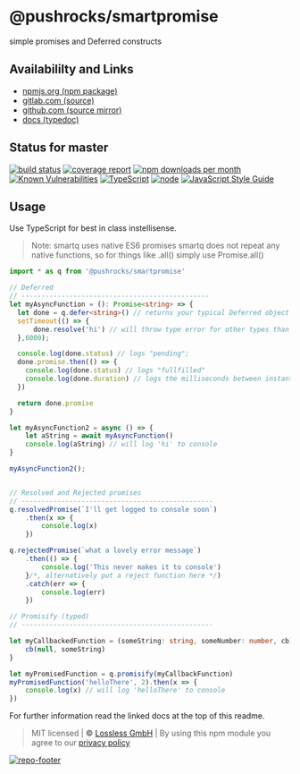 # @pushrocks/smartpromise

simple promises and Deferred constructs

## Availabililty and Links

- [npmjs.org (npm package)](https://www.npmjs.com/package/@pushrocks/smartpromise)
- [gitlab.com (source)](https://gitlab.com/pushrocks/smartpromise)
- [github.com (source mirror)](https://github.com/pushrocks/smartpromise)
- [docs (typedoc)](https://pushrocks.gitlab.io/smartpromise/)

## Status for master

[![build status](https://gitlab.com/pushrocks/smartpromise/badges/master/build.svg)](https://gitlab.com/pushrocks/smartpromise/commits/master)
[![coverage report](https://gitlab.com/pushrocks/smartpromise/badges/master/coverage.svg)](https://gitlab.com/pushrocks/smartpromise/commits/master)
[![npm downloads per month](https://img.shields.io/npm/dm/@pushrocks/smartpromise.svg)](https://www.npmjs.com/package/@pushrocks/smartpromise)
[![Known Vulnerabilities](https://snyk.io/test/npm/@pushrocks/smartpromise/badge.svg)](https://snyk.io/test/npm/@pushrocks/smartpromise)
[![TypeScript](https://img.shields.io/badge/TypeScript->=%203.x-blue.svg)](https://nodejs.org/dist/latest-v10.x/docs/api/)
[![node](https://img.shields.io/badge/node->=%2010.x.x-blue.svg)](https://nodejs.org/dist/latest-v10.x/docs/api/)
[![JavaScript Style Guide](https://img.shields.io/badge/code%20style-prettier-ff69b4.svg)](https://prettier.io/)

## Usage

Use TypeScript for best in class instellisense.

> Note: smartq uses native ES6 promises
> smartq does not repeat any native functions, so for things like .all() simply use Promise.all()

```typescript
import * as q from '@pushrocks/smartpromise'

// Deferred
// -----------------------------------------------
let myAsyncFunction = (): Promise<string> => {
  let done = q.defer<string>() // returns your typical Deferred object
  setTimeout(() => {
      done.resolve('hi') // will throw type error for other types than string as argument ;)
  },6000);

  console.log(done.status) // logs "pending";
  done.promise.then(() => {
    console.log(done.status) // logs "fullfilled"
    console.log(done.duration) // logs the milliseconds between instantiation and fullfillment
  })

  return done.promise
}

let myAsyncFunction2 = async () => {
    let aString = await myAsyncFunction()
    console.log(aString) // will log 'hi' to console
}

myAsyncFunction2();


// Resolved and Rejected promises
// ------------------------------------------------
q.resolvedPromise(`I'll get logged to console soon`)
    .then(x => {
        console.log(x)
    })

q.rejectedPromise(`what a lovely error message`)
    .then(() => {
        console.log('This never makes it to console')
    }/*, alternatively put a reject function here */)
    .catch(err => {
        console.log(err)
    })

// Promisify (typed)
// ------------------------------------------------

let myCallbackedFunction = (someString: string, someNumber: number, cb) => {
    cb(null, someString)
}

let myPromisedFunction = q.promisify(myCallbackFunction)
myPromisedFunction('helloThere', 2).then(x => {
    console.log(x) // will log 'helloThere' to console
})
```

For further information read the linked docs at the top of this readme.

> MIT licensed | **&copy;** [Lossless GmbH](https://lossless.gmbh)
> | By using this npm module you agree to our [privacy policy](https://lossless.gmbH/privacy)

[![repo-footer](https://lossless.gitlab.io/publicrelations/repofooter.svg)](https://maintainedby.lossless.com)
